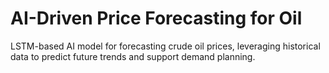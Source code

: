 # AI-Driven Price Forecasting for Oil
LSTM-based AI model for forecasting crude oil prices, leveraging historical data to predict future trends and support demand planning.
